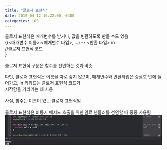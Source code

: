 ```yaml
---
title: "클로저 표현식"
date: 2019-04-12 16:22:00 -0400
categories: iOS
---
```

클로저 표현식은 매개변수를 받거나, 값을 반환하도록 만들 수도 있음<br>
{(<매개변수 이름>:<메게변수 타입>, ...) -> <반환 타입> in<br>
  //클로저 표현식 코드<br>
 }
 <br>
 <br>
 클로저 표현식 구문은 함수를 선언하는 것과 비슷
 <br>
 <br>
 다만, 클로저 표현식은 이름을 따로 갖지 않으며, 매개변수와 반환타입은 중괄호 안에 들어가고, in 키워드는 클로저 표현식 코드가<br>
 시작함을 가리키는 데 사용 
 <br>
 <br>
 사실, 함수는 이름이 있는 클로저 표현식임
 <br>
 <br>
 클로저 표현식은 비동기 메서드 호출을 위한 완료 핸들러를 선언할 때 종종 사용됨
 ![closure](/img/closure.png)
